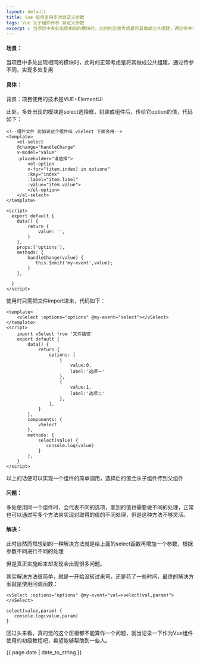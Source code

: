```yaml
---
layout: default
title: Vue 组件复用多次自定义参数
tags: Vue 父子组件传参 自定义参数
excerpt : 当项目中多处出现相同的模块时，此时的正常考虑是将其做成公共组建，通过传参不同，实现多处复用
---
```


#### 场景：

当项目中多处出现相同的模块时，此时的正常考虑是将其做成公共组建，通过传参不同，实现多处复用

#### 具体：

背景：项目使用的技术是VUE+ElementUI

此处，多处出现的模块是select选择框，封装成组件后，传给它option的值，代码如下：

```
<!--组件文件 比如说这个组件叫 vSelect 下面会用-->
<template>
    <el-select
    @change="handleChange"
    v-model="value"
    :placeholder="请选择">
        <el-option
        v-for="(item,index) in options"
        :key="index"
        :label="item.label"
        :value="item.value">
        </el-option>
    </el-select>
</template>

<script>
  export default {
    data() {
        return {
            value: '',
        }
    },
    props:['options'],
    methods: {
        handleChange(value) {
           this.$emit('my-event',value);
        }
    },
   
  }
</script>
```

使用时只需把文件import进来，代码如下：
```
<template>
    <vSelect :options="options" @my-event="select"></vSelect>
</template>
<script>
    import vSelect from '文件路径'
    export default {
        data() {
            return {
                options: [
                    {
                        value:0,
                        label:'选项一'
                    },
                    {
                        value:1,
                        label:'选项二'
                    },
                ],
            }
        },
        components: {
            vSelect
        },
        methods: {
            select(value) {
               console.log(value)
            }
        },
    }
</script>
```
以上的话便可以实现一个组件的简单调用，选择后的值会从子组件传到父组件

#### 问题：

多处使用同一个组件时，会代表不同的选项，拿到的值也需要做不同的处理，正常也可以通过写多个方法来实现对取得的值的不同处理，但是这种方法不够灵活。

#### 解决：
此时自然而然想到的一种解决方法就是给上面的select函数再增加一个参数，根据参数不同进行不同的处理

但是真正实施起来却发现会出现很多问题。

其实解决方法很简单，就是一开始没转过来弯，还是花了一些时间，最终的解决方案就是使用回调函数：
```
<vSelect :options="options" @my-event="val=>select(val,param)"></vSelect>

select(value,param) {
   console.log(value,param)
}
```

回过头来看，真的觉的这个压根都不能算作一个问题，就当记录一下作为Vue组件使用的初级教程吧，希望能够帮助到一些人。


<p>{{ page.date | date_to_string }}</p>
